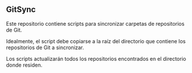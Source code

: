 ## GitSync
Este repositorio contiene scripts para sincronizar carpetas de repositorios de Git.

Idealmente, el script debe copiarse a la raíz del directorio que contiene los repositorios de Git a sincronizar.

Los scripts actualizarán todos los repositorios encontrados en el directorio donde residen.